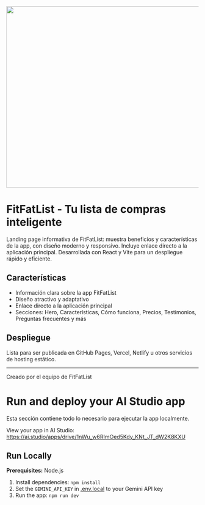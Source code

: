 <div align="center">
<img width="1200" height="475" alt="GHBanner" src="https://github.com/user-attachments/assets/0aa67016-6eaf-458a-adb2-6e31a0763ed6" />
</div>


# FitFatList - Tu lista de compras inteligente


Landing page informativa de FitFatList: muestra beneficios y características de la app, con diseño moderno y responsivo. Incluye enlace directo a la aplicación principal. Desarrollada con React y Vite para un despliegue rápido y eficiente.

## Características
- Información clara sobre la app FitFatList
- Diseño atractivo y adaptativo
- Enlace directo a la aplicación principal
- Secciones: Hero, Características, Cómo funciona, Precios, Testimonios, Preguntas frecuentes y más

## Despliegue
Lista para ser publicada en GitHub Pages, Vercel, Netlify u otros servicios de hosting estático.

---
Creado por el equipo de FitFatList

# Run and deploy your AI Studio app

Esta sección contiene todo lo necesario para ejecutar la app localmente.

View your app in AI Studio: https://ai.studio/apps/drive/1nWu_w6RImOed5Kdy_KNt_JT_dW2K8KXU

## Run Locally

**Prerequisites:**  Node.js


1. Install dependencies:
   `npm install`
2. Set the `GEMINI_API_KEY` in [.env.local](.env.local) to your Gemini API key
3. Run the app:
   `npm run dev`

